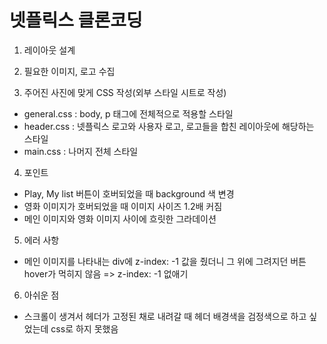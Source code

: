 # 넷플릭스 클론코딩

1. 레이아웃 설계

2. 필요한 이미지, 로고 수집

3. 주어진 사진에 맞게 CSS 작성(외부 스타일 시트로 작성)

- general.css : body, p 태그에 전체적으로 적용할 스타일
- header.css : 넷플릭스 로고와 사용자 로고, 로고들을 합친 레이아웃에 해당하는 스타일
- main.css : 나머지 전체 스타일

4. 포인트

- Play, My list 버튼이 호버되었을 때 background 색 변경
- 영화 이미지가 호버되었을 때 이미지 사이즈 1.2배 커짐
- 메인 이미지와 영화 이미지 사이에 흐릿한 그라데이션

5. 에러 사항

- 메인 이미지를 나타내는 div에 z-index: -1 값을 줬더니 그 위에 그려지던 버튼 hover가 먹히지 않음
  => z-index: -1 없애기

6. 아쉬운 점

- 스크롤이 생겨서 헤더가 고정된 채로 내려갈 때 헤더 배경색을 검정색으로 하고 싶었는데 css로 하지 못했음

